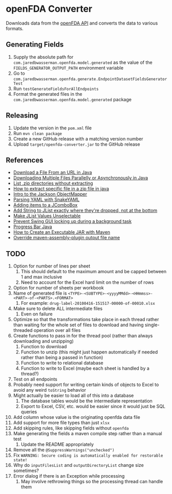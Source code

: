 # openFDA Converter

Downloads data from the [openFDA API](https://api.fda.gov/download.json) and converts the data to various formats.

## Generating Fields

1. Supply the absolute path for `com.jaredbwasserman.openfda.model.generated` as the value of
   the `FIELDS_GENERATOR_OUTPUT_PATH` environment variable
2. Go to `com.jaredbwasserman.openfda.generate.EndpointDatasetFieldsGeneratorTest`
3. Run `testGenerateFieldsForAllEndpoints`
4. Format the generated files in the `com.jaredbwasserman.openfda.model.generated` package

## Releasing

1. Update the version in the `pom.xml` file
2. Run `mvn clean package`
3. Create a new GitHub release with a matching version number
4. Upload `target/openfda-converter.jar` to the GitHub release

## References

* [Download a File From an URL in Java](https://www.baeldung.com/java-download-file)
* [Downloading Multiple Files Parallelly or Asynchronously in Java](https://stackoverflow.com/questions/33075208/downloading-multiple-files-parallelly-or-asynchronously-in-java)
* [List .zip directories without extracting](https://stackoverflow.com/questions/11468163/list-zip-directories-without-extracting)
* [How to extract specific file in a zip file in java](https://stackoverflow.com/questions/32179094/how-to-extract-specific-file-in-a-zip-file-in-java)
* [Intro to the Jackson ObjectMapper](https://www.baeldung.com/jackson-object-mapper-tutorial)
* [Parsing YAML with SnakeYAML](https://www.baeldung.com/java-snake-yaml)
* [Adding items to a JComboBox](https://stackoverflow.com/questions/17887927/adding-items-to-a-jcombobox)
* [Add String to JList exactly where they're dropped, not at the bottom](https://stackoverflow.com/questions/15531783/add-string-to-jlist-exactly-where-theyre-dropped-not-at-the-bottom)
* [Make JList Values Unselectable](https://stackoverflow.com/questions/17863780/make-jlist-values-unselectable)
* [Prevent Swing GUI locking up during a background task](https://stackoverflow.com/questions/940913/prevent-swing-gui-locking-up-during-a-background-task)
* [Progress Bar Java](https://stackoverflow.com/questions/15199091/progress-bar-java)
* [How to Create an Executable JAR with Maven](https://www.baeldung.com/executable-jar-with-maven)
* [Override maven-assembly-plugin output file name](https://stackoverflow.com/questions/33673260/override-maven-assembly-plugin-output-file-name)

## TODO

1. Option for number of lines per sheet
    1. This should default to the maximum amount and be capped between 1 and max inclusive
    2. Need to account for the Excel hard limit on the number of rows
2. Option for number of sheets per workbook
3. Name of generated file is `<TYPE>-<SUBTYPE>-<yyyyMMdd>-<HHmmss>-<PART>-of-<PARTS>.<FORMAT>`
    1. For example: `drug-label-20100416-151517-00000-of-00010.xlsx`
4. Make sure to delete ALL intermediate files
    1. Even on failure
5. Optimize so that the transformations take place in each thread rather than waiting for the whole set of files to
   download and having single-threaded operation over all files
6. Create functions to pass in for the thread pool (rather than always downloading and unzipping)
    1. Function to download
    2. Function to unzip (this might just happen automatically if needed rather than being a passed in function)
    3. Function to write to relational database
    4. Function to write to Excel (maybe each sheet is handled by a thread?)
7. Test on all endpoints
8. Probably need support for writing certain kinds of objects to Excel to avoid any weird `toString` behavior
9. Might actually be easier to load all of this into a database
    1. The database tables would be the intermediate representation
    2. Export to Excel, CSV, etc. would be easier since it would just be SQL queries
10. Add column whose value is the originating openfda data file
11. Add support for more file types than just `xlsx`
12. Add skipping rules, like skipping fields without `openfda`
13. Make generating the fields a maven compile step rather than a manual test
    1. Update the README appropriately
14. Remove all the `@SuppressWarnings("unchecked")`
15. Fix `WARNING: Secure coding is automatically enabled for restorable state!`
16. Why do `inputFilesList` and `outputDirectoryList` change size sometimes?
17. Error dialog if there is an Exception while processing
    1. May involve rethrowing things so the processing thread can handle them
